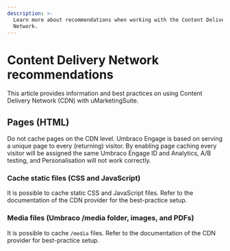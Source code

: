 ```yaml
---
description: >-
  Learn more about recommendations when working with the Content Delivery
  Network.
---
```


# Content Delivery Network recommendations

This article provides information and best practices on using Content Delivery Network (CDN)  with uMarketingSuite.

## Pages (HTML)

Do not cache pages on the CDN level. Umbraco Engage is based on serving a unique page to every (returning) visitor. By enabling page caching every visitor will be assigned the same Umbraco Engage ID and Analytics, A/B testing, and Personalisation will not work correctly.

### Cache static files (CSS and JavaScript)

It is possible to cache static CSS and JavaScript files. Refer to the documentation of the CDN provider for the best-practice setup.

### Media files (Umbraco /media folder, images, and PDFs)

It is possible to cache `/media` files. Refer to the documentation of the CDN provider for best-practice setup.
